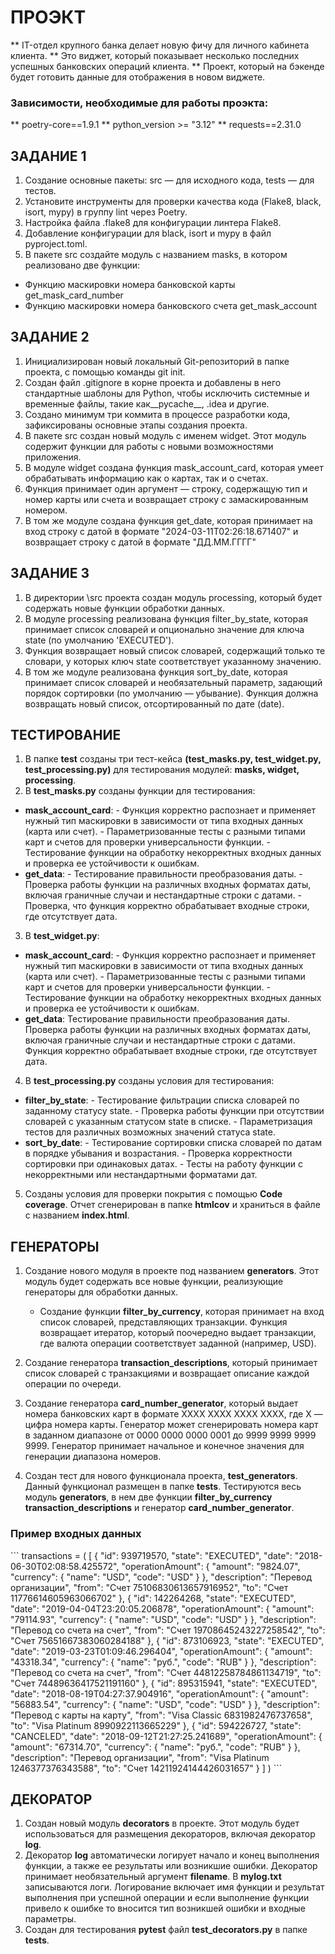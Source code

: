 # ПРОЭКТ


** IT-отдел крупного банка делает новую фичу для личного кабинета клиента. 
** Это виджет, который показывает несколько последних успешных банковских операций клиента.
** Проект, который на бэкенде будет готовить данные для отображения в новом виджете.


### Зависимости, необходимые для работы проэкта:

** poetry-core==1.9.1 
** python_version >= "3.12"
** requests==2.31.0



## ЗАДАНИЕ 1

1. Создание основные пакеты: src — для исходного кода, tests — для тестов.
2. Установите инструменты для проверки качества кода (Flake8, black, isort, mypy) в группу lint через Poetry.
3. Настройка файла .flake8 для конфигурации линтера Flake8.
4. Добавление конфигурации для black, isort и mypy в файл pyproject.toml.
5. В пакете src создайте модуль с названием masks, в котором реализовано две функции:
- Функцию маскировки номера банковской карты get_mask_card_number
- Функцию маскировки номера банковского счета get_mask_account


## ЗАДАНИЕ 2

1. Инициализирован новый локальный Git-репозиторий в папке проекта, с помощью команды git init.
2. Создан файл .gitignore в корне проекта и добавлены в него стандартные шаблоны для Python, чтобы исключить системные и временные файлы, такие как__pycache__, .idea и другие.
3. Создано минимум три коммита в процессе разработки кода, зафиксированы основные этапы создания проекта.
4. В пакете src создан новый модуль с именем widget. Этот модуль содержит функции для работы с новыми возможностями приложения.
5. В модуле widget создана функция mask_account_card, которая умеет обрабатывать информацию как о картах, так и о счетах.
6. Функция принимает один аргумент — строку, содержащую тип и номер карты или счета и возвращает строку с замаскированным номером.
7. В том же модуле создана функция get_date, которая принимает на вход строку с датой в формате "2024-03-11T02:26:18.671407" и возвращает строку с датой в формате "ДД.ММ.ГГГГ"


## ЗАДАНИЕ 3

1. В директории \src проекта создан модуль processing, который будет содержать новые функции обработки данных.
2. В модуле processing реализована функция filter_by_state, которая принимает список словарей и опционально значение для ключа state (по умолчанию 'EXECUTED'). 
3. Функция возвращает новый список словарей, содержащий только те словари, у которых ключ state соответствует указанному значению.
4. В том же модуле реализована функция sort_by_date, которая принимает список словарей и необязательный параметр, задающий порядок сортировки (по умолчанию — убывание). Функция должна возвращать новый список, отсортированный по дате (date).

## ТЕСТИРОВАНИЕ

1. В папке **test** созданы три тест-кейса **(test_masks.py, test_widget.py, test_processing.py)** для тестирования модулей: **masks, widget, processing**.
2. В **test_masks.py** созданы функции для тестирования:
- **mask_account_card**:
            - Функция корректно распознает и применяет нужный тип маскировки в зависимости от типа входных данных (карта или счет).
            - Параметризованные тесты с разными типами карт и счетов для проверки универсальности функции.
            - Тестирование функции на обработку некорректных входных данных и проверка ее устойчивости к ошибкам.
- **get_data**:
            - Тестирование правильности преобразования даты.
            - Проверка работы функции на различных входных форматах даты, включая граничные случаи и нестандартные строки с датами.
            - Проверка, что функция корректно обрабатывает входные строки, где отсутствует дата.
3. В **test_widget.py**:
- **mask_account_card**:
            - Функция корректно распознает и применяет нужный тип маскировки в зависимости от типа
            входных данных (карта или счет).
            - Параметризованные тесты с разными типами карт и счетов для проверки универсальности функции.
            - Тестирование функции на обработку некорректных входных данных и проверка ее устойчивости к ошибкам.
- **get_data**:
            Тестирование правильности преобразования даты.
            Проверка работы функции на различных входных форматах даты, включая граничные случаи и нестандартные строки с датами.
            Функция корректно обрабатывает входные строки, где отсутствует дата.
4. В **test_processing.py** созданы условия для тестирования: 
- **filter_by_state**:
            - Тестирование фильтрации списка словарей по заданному статусу state.
            - Проверка работы функции при отсутствии словарей с указанным статусом state в списке.
            - Параметризация тестов для различных возможных значений статуса state.
- **sort_by_date**:
            - Тестирование сортировки списка словарей по датам в порядке убывания и возрастания.
            - Проверка корректности сортировки при одинаковых датах.
            - Тесты на работу функции с некорректными или нестандартными форматами дат.
5.  Созданы условия для проверки покрытия с помощью **Code coverage**. Отчет сгенерирован в папке **htmlcov** и храниться в файле с названием **index.html**.
## ГЕНЕРАТОРЫ 

1. Создание нового модуля в проекте под названием **generators**. Этот модуль будет содержать все новые функции,
    реализующие генераторы для обработки данных.
   - Создание функции **filter_by_currency**, которая принимает на вход список словарей, представляющих транзакции.
     Функция возвращает итератор, который поочередно выдает транзакции, где валюта операции соответствует заданной
     (например, USD).

2. Создание генератора **transaction_descriptions**, который принимает список словарей с транзакциями и возвращает
     описание каждой операции по очереди.

3. Создание генератора **card_number_generator**, который выдает номера банковских карт в формате 
    XXXX XXXX XXXX XXXX, где X — цифра номера карты. Генератор может сгенерировать номера карт в заданном диапазоне
    от 0000 0000 0000 0001 до 9999 9999 9999 9999. Генератор принимает начальное и конечное значения для
    генерации диапазона номеров. 

4. Создан тест для нового функционала проекта, **test_generators**. Данный функционал размещен в папке **tests**.
    Тестируются весь модуль **generators**, в нем две функции **filter_by_currency**  **transaction_descriptions** 
    и генератор **card_number_generator**.

### Пример входных данных
\```
transactions = (
    [
        {
            "id": 939719570,
            "state": "EXECUTED",
            "date": "2018-06-30T02:08:58.425572",
            "operationAmount": {
                "amount": "9824.07",
                "currency": {
                    "name": "USD",
                    "code": "USD"
                }
            },
            "description": "Перевод организации",
            "from": "Счет 75106830613657916952",
            "to": "Счет 11776614605963066702"
        },
        {
            "id": 142264268,
            "state": "EXECUTED",
            "date": "2019-04-04T23:20:05.206878",
            "operationAmount": {
                "amount": "79114.93",
                "currency": {
                    "name": "USD",
                    "code": "USD"
                }
            },
            "description": "Перевод со счета на счет",
            "from": "Счет 19708645243227258542",
            "to": "Счет 75651667383060284188"
        },
        {
            "id": 873106923,
            "state": "EXECUTED",
            "date": "2019-03-23T01:09:46.296404",
            "operationAmount": {
                "amount": "43318.34",
                "currency": {
                    "name": "руб.",
                    "code": "RUB"
                }
            },
            "description": "Перевод со счета на счет",
            "from": "Счет 44812258784861134719",
            "to": "Счет 74489636417521191160"
        },
        {
            "id": 895315941,
            "state": "EXECUTED",
            "date": "2018-08-19T04:27:37.904916",
            "operationAmount": {
                "amount": "56883.54",
                "currency": {
                    "name": "USD",
                    "code": "USD"
                }
            },
            "description": "Перевод с карты на карту",
            "from": "Visa Classic 6831982476737658",
            "to": "Visa Platinum 8990922113665229"
        },
        {
            "id": 594226727,
            "state": "CANCELED",
            "date": "2018-09-12T21:27:25.241689",
            "operationAmount": {
                "amount": "67314.70",
                "currency": {
                    "name": "руб.",
                    "code": "RUB"
                }
            },
            "description": "Перевод организации",
            "from": "Visa Platinum 1246377376343588",
            "to": "Счет 14211924144426031657"
        }
    ]
)
\```

## ДЕКОРАТОР
1. Создан новый модуль **decorators** в проекте. Этот модуль будет использоваться для размещения декораторов,
    включая декоратор **log**.
2. Декоратор **log** автоматически логирует начало и конец выполнения функции, а также ее результаты или возникшие ошибки.
   Декоратор принимает необязательный аргумент **filename**. В **mylog.txt** записываются логи. Логирование включает
    имя функции и результат выполнения при успешной операции и если выполнение функции привело к ошибке то вносится
    тип возникшей ошибки и входные параметры. 
3. Создан для тестирования **pytest** файл **test_decorators.py** в папке **tests**.

